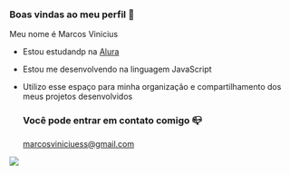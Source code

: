 ### Boas vindas ao meu perfil 💙

Meu nome é Marcos Vinicius

- Estou estudandp na [Alura](https://www.alura.com.br)
- Estou me desenvolvendo na linguagem JavaScript
- Utilizo esse espaço para minha organização e compartilhamento dos meus projetos desenvolvidos

  ### Você pode entrar em contato comigo 📪

  marcosviniciuess@gmail.com

![](https://media1.tenor.com/m/YZNyPWI-iCQAAAAC/se-quiser-sim.gif)
  
